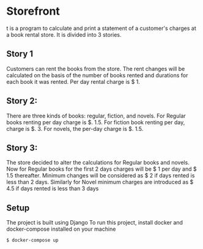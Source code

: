 # Storefront
t is a program to calculate and print a statement of a customer's charges at a book rental store.
It is divided into 3 stories.

## Story 1
Customers can rent the books from the store. The rent changes will be calculated on the basis
of the number of books rented and durations for each book it was rented. Per day rental charge
is $ 1.

## Story 2:
There are three kinds of books: regular, fiction, and novels. For Regular books renting per day
charge is $. 1.5. For fiction book renting per day, charge is $. 3. For novels, the per-day charge
is $. 1.5.

## Story 3:
The store decided to alter the calculations for Regular books and novels. Now for Regular books
for the first 2 days charges will be $ 1 per day and $ 1.5 thereafter. Minimum changes will be
considered as $ 2 if days rented is less than 2 days. Similarly for Novel minimum charges are
introduced as $ 4.5 if days rented is less than 3 days

## Setup
The project is built using Django 
To run this project, install docker and docker-compose installed on your machine

```
$ docker-compose up
```
